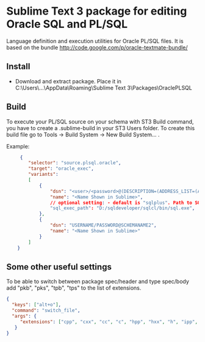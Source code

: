 # Sublime Text 3 package for editing Oracle SQL and PL/SQL

Language definition and execution utilities for Oracle PL/SQL files.
It is based on the bundle http://code.google.com/p/oracle-textmate-bundle/ 

## Install
- Download and extract package. Place it in C:\\Users\\...\\AppData\\Roaming\\Sublime Text 3\\Packages\\OraclePLSQL

## Build
To execute your PL/SQL source on your schema with ST3 Build command, you have to create a .sublime-build in your ST3 Users folder.
To create this build file go to Tools -> Build System -> New Build System... .

Example:

```json
     {
        "selector": "source.plsql.oracle",
        "target": "oracle_exec",
        "variants":
        [
            {
                "dsn": "<user>/<password>@(DESCRIPTION=(ADDRESS_LIST=(ADDRESS=(PROTOCOL=TCP)(HOST=<host>)(PORT=1521)))(CONNECT_DATA=(SID=<sid>)))",
                "name": "<Name Shown in Sublime>",
                // optional setting: - default is "sqlplus". Path to SQLcl can be specified here.
                "sql_exec_path": "D:/sqldeveloper/sqlcl/bin/sql.exe",
            },
            {
                "dsn": "USERNAME/PASSWORD@SCHEMANAME2",
                "name": "<Name Shown in Sublime>"
            }
        ]
    }
```

## Some other useful settings
To be able to switch between package spec/header and type spec/body add "pkb", "pks", "tpb", "tps" to the list of extensions.

```json
{ 
  "keys": ["alt+o"], 
  "command": "switch_file", 
  "args": {
     "extensions": ["cpp", "cxx", "cc", "c", "hpp", "hxx", "h", "ipp", "inl", "m", "mm", "pkb", "pks", "tpb", "tps"]
   } 
}
```


